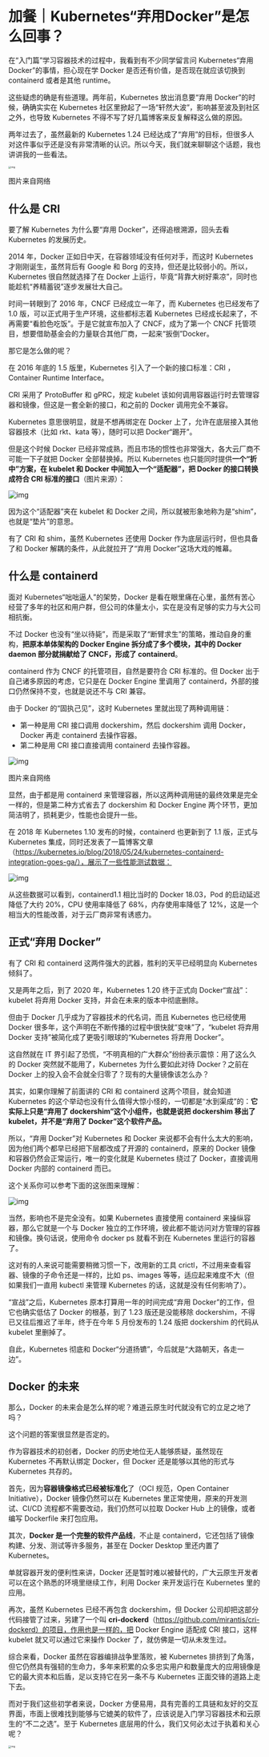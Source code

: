 # 加餐｜Kubernetes“弃用Docker”是怎么回事？

在“入门篇”学习容器技术的过程中，我看到有不少同学留言问 Kubernetes“弃用 Docker”的事情，担心现在学 Docker 是否还有价值，是否现在就应该切换到 containerd 或者是其他 runtime。

这些疑虑的确是有些道理。两年前，Kubernetes 放出消息要“弃用 Docker”的时候，确确实实在 Kubernetes 社区里掀起了一场“轩然大波”，影响甚至波及到社区之外，也导致 Kubernetes 不得不写了好几篇博客来反复解释这么做的原因。

两年过去了，虽然最新的 Kubernetes 1.24 已经达成了“弃用”的目标，但很多人对这件事似乎还是没有非常清晰的认识。所以今天，我们就来聊聊这个话题，我也讲讲我的一些看法。

<img src="https://typora-imagehost-1308499275.cos.ap-shanghai.myqcloud.com/2022-11/ece7f8245a02a5ca52a51c79b6f3ea9a.png" alt="img" style="zoom:33%;" />

图片来自网络

## 什么是 CRI

要了解 Kubernetes 为什么要“弃用 Docker”，还得追根溯源，回头去看 Kubernetes 的发展历史。

2014 年，Docker 正如日中天，在容器领域没有任何对手，而这时 Kubernetes 才刚刚诞生，虽然背后有 Google 和 Borg 的支持，但还是比较弱小的。所以，Kubernetes 很自然就选择了在 Docker 上运行，毕竟“背靠大树好乘凉”，同时也能趁机“养精蓄锐”逐步发展壮大自己。

时间一转眼到了 2016 年，CNCF 已经成立一年了，而 Kubernetes 也已经发布了 1.0 版，可以正式用于生产环境，这些都标志着 Kubernetes 已经成长起来了，不再需要“看脸色吃饭”。于是它就宣布加入了 CNCF，成为了第一个 CNCF 托管项目，想要借助基金会的力量联合其他厂商，一起来“扳倒”Docker。

那它是怎么做的呢？

在 2016 年底的 1.5 版里，Kubernetes 引入了一个新的接口标准：CRI ，Container Runtime Interface。

CRI 采用了 ProtoBuffer 和 gPRC，规定 kubelet 该如何调用容器运行时去管理容器和镜像，但这是一套全新的接口，和之前的 Docker 调用完全不兼容。

Kubernetes 意思很明显，就是不想再绑定在 Docker 上了，允许在底层接入其他容器技术（比如 rkt、kata 等），随时可以把 Docker“踢开”。

但是这个时候 Docker 已经非常成熟，而且市场的惯性也非常强大，各大云厂商不可能一下子就把 Docker 全部替换掉。所以 Kubernetes 也只能同时提供**一个“折中”方案，在 kubelet 和 Docker 中间加入一个“适配器”，把 Docker 的接口转换成符合 CRI 标准的接口**（图片来源）：

![img](https://typora-imagehost-1308499275.cos.ap-shanghai.myqcloud.com/2022-11/11e3de04b296248711455f22ce5578ef.png)

因为这个“适配器”夹在 kubelet 和 Docker 之间，所以就被形象地称为是“shim”，也就是“垫片”的意思。

有了 CRI 和 shim，虽然 Kubernetes 还使用 Docker 作为底层运行时，但也具备了和 Docker 解耦的条件，从此就拉开了“弃用 Docker”这场大戏的帷幕。

## 什么是 containerd

面对 Kubernetes“咄咄逼人”的架势，Docker 是看在眼里痛在心里，虽然有苦心经营了多年的社区和用户群，但公司的体量太小，实在是没有足够的实力与大公司相抗衡。

不过 Docker 也没有“坐以待毙”，而是采取了“断臂求生”的策略，推动自身的重构，**把原本单体架构的 Docker Engine 拆分成了多个模块，其中的 Docker daemon 部分就捐献给了 CNCF，形成了 containerd**。

containerd 作为 CNCF 的托管项目，自然是要符合 CRI 标准的。但 Docker 出于自己诸多原因的考虑，它只是在 Docker Engine 里调用了 containerd，外部的接口仍然保持不变，也就是说还不与 CRI 兼容。

由于 Docker 的“固执己见”，这时 Kubernetes 里就出现了两种调用链：

- 第一种是用 CRI 接口调用 dockershim，然后 dockershim 调用 Docker，Docker 再走 containerd 去操作容器。
- 第二种是用 CRI 接口直接调用 containerd 去操作容器。

![img](https://typora-imagehost-1308499275.cos.ap-shanghai.myqcloud.com/2022-11/a8abfe5a55d0fa8b383867cc6062089b.png)

图片来自网络

显然，由于都是用 containerd 来管理容器，所以这两种调用链的最终效果是完全一样的，但是第二种方式省去了 dockershim 和 Docker Engine 两个环节，更加简洁明了，损耗更少，性能也会提升一些。

在 2018 年 Kubernetes 1.10 发布的时候，containerd 也更新到了 1.1 版，正式与 Kubernetes 集成，同时还发表了一篇博客文章（https://kubernetes.io/blog/2018/05/24/kubernetes-containerd-integration-goes-ga/），展示了一些性能测试数据：

![img](https://typora-imagehost-1308499275.cos.ap-shanghai.myqcloud.com/2022-11/6fd065d916e5815e044c10738746ace9.jpg)

从这些数据可以看到，containerd1.1 相比当时的 Docker 18.03，Pod 的启动延迟降低了大约 20%，CPU 使用率降低了 68%，内存使用率降低了 12%，这是一个相当大的性能改善，对于云厂商非常有诱惑力。

## 正式“弃用 Docker”

有了 CRI 和 containerd 这两件强大的武器，胜利的天平已经明显向 Kubernetes 倾斜了。

又是两年之后，到了 2020 年，Kubernetes 1.20 终于正式向 Docker“宣战”：kubelet 将弃用 Docker 支持，并会在未来的版本中彻底删除。

但由于 Docker 几乎成为了容器技术的代名词，而且 Kubernetes 也已经使用 Docker 很多年，这个声明在不断传播的过程中很快就“变味”了，“kubelet 将弃用 Docker 支持”被简化成了更吸引眼球的“Kubernetes 将弃用 Docker”。

这自然就在 IT 界引起了恐慌，“不明真相的广大群众”纷纷表示震惊：用了这么久的 Docker 突然就不能用了，Kubernetes 为什么要如此对待 Docker？之前在 Docker 上的投入会不会就全归零了？现有的大量镜像该怎么办？

其实，如果你理解了前面讲的 CRI 和 containerd 这两个项目，就会知道 Kubernetes 的这个举动也没有什么值得大惊小怪的，一切都是“水到渠成”的：**它实际上只是“弃用了 dockershim”这个小组件，也就是说把 dockershim 移出了 kubelet，并不是“弃用了 Docker”这个软件产品。**

所以，“弃用 Docker”对 Kubernetes 和 Docker 来说都不会有什么太大的影响，因为他们两个都早已经把下层都改成了开源的 containerd，原来的 Docker 镜像和容器仍然会正常运行，唯一的变化就是 Kubernetes 绕过了 Docker，直接调用 Docker 内部的 containerd 而已。

这个关系你可以参考下面的这张图来理解：

![img](https://typora-imagehost-1308499275.cos.ap-shanghai.myqcloud.com/2022-11/970a234bd610b55340505dac74b026e8.png)

当然，影响也不是完全没有。如果 Kubernetes 直接使用 containerd 来操纵容器，那么它就是一个与 Docker 独立的工作环境，彼此都不能访问对方管理的容器和镜像。换句话说，使用命令 docker ps 就看不到在 Kubernetes 里运行的容器了。

这对有的人来说可能需要稍微习惯一下，改用新的工具 crictl，不过用来查看容器、镜像的子命令还是一样的，比如 ps、images 等等，适应起来难度不大（但如果我们一直用 kubectl 来管理 Kubernetes 的话，这就是没有任何影响了）。

“宣战”之后，Kubernetes 原本打算用一年的时间完成“弃用 Docker”的工作，但它也确实低估了 Docker 的根基，到了 1.23 版还是没能移除 dockershim，不得已又往后推迟了半年，终于在今年 5 月份发布的 1.24 版把 dockershim 的代码从 kubelet 里删掉了。

自此，Kubernetes 彻底和 Docker“分道扬镳”，今后就是“大路朝天，各走一边”。

## Docker 的未来

那么，Docker 的未来会是怎么样的呢？难道云原生时代就没有它的立足之地了吗？

这个问题的答案很显然是否定的。

作为容器技术的初创者，Docker 的历史地位无人能够质疑，虽然现在 Kubernetes 不再默认绑定 Docker，但 Docker 还是能够以其他的形式与 Kubernetes 共存的。

首先，因为**容器镜像格式已经被标准化**了（OCI 规范，Open Container Initiative），Docker 镜像仍然可以在 Kubernetes 里正常使用，原来的开发测试、CI/CD 流程都不需要改动，我们仍然可以拉取 Docker Hub 上的镜像，或者编写 Dockerfile 来打包应用。

其次，**Docker 是一个完整的软件产品线**，不止是 containerd，它还包括了镜像构建、分发、测试等许多服务，甚至在 Docker Desktop 里还内置了 Kubernetes。

单就容器开发的便利性来讲，Docker 还是暂时难以被替代的，广大云原生开发者可以在这个熟悉的环境里继续工作，利用 Docker 来开发运行在 Kubernetes 里的应用。

再次，虽然 Kubernetes 已经不再包含 dockershim，但 Docker 公司却把这部分代码接管了过来，另建了一个叫 **cri-dockerd**（https://github.com/mirantis/cri-dockerd）的项目，作用也是一样的，把 Docker Engine 适配成 CRI 接口，这样 kubelet 就又可以通过它来操作 Docker 了，就仿佛是一切从未发生过。

综合来看，Docker 虽然在容器编排战争里落败，被 Kubernetes 排挤到了角落，但它仍然具有强韧的生命力，多年来积累的众多忠实用户和数量庞大的应用镜像是它的最大资本和后盾，足以支持它在另一条不与 Kubernetes 正面交锋的道路上走下去。

而对于我们这些初学者来说，Docker 方便易用，具有完善的工具链和友好的交互界面，市面上很难找到能够与它媲美的软件了，应该说是入门学习容器技术和云原生的“不二之选”。至于 Kubernetes 底层用的什么，我们又何必太过于执着和关心呢？

<img src="https://typora-imagehost-1308499275.cos.ap-shanghai.myqcloud.com/2022-11/a561d280091d2b59a935c6be38f646f2.jpg" alt="img" style="zoom:33%;" />